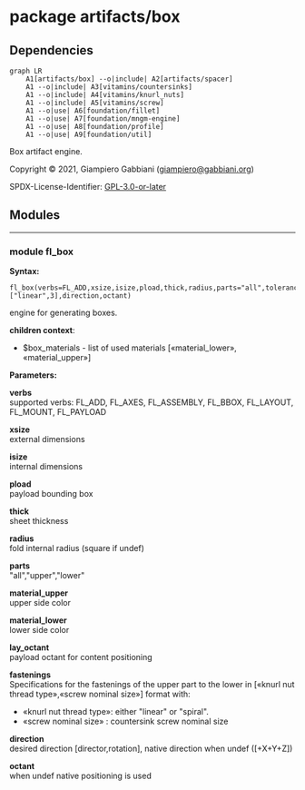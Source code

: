 # package artifacts/box

## Dependencies

```mermaid
graph LR
    A1[artifacts/box] --o|include| A2[artifacts/spacer]
    A1 --o|include| A3[vitamins/countersinks]
    A1 --o|include| A4[vitamins/knurl_nuts]
    A1 --o|include| A5[vitamins/screw]
    A1 --o|use| A6[foundation/fillet]
    A1 --o|use| A7[foundation/mngm-engine]
    A1 --o|use| A8[foundation/profile]
    A1 --o|use| A9[foundation/util]
```

Box artifact engine.

Copyright © 2021, Giampiero Gabbiani (giampiero@gabbiani.org)

SPDX-License-Identifier: [GPL-3.0-or-later](https://spdx.org/licenses/GPL-3.0-or-later.html)


## Modules

---

### module fl_box

__Syntax:__

    fl_box(verbs=FL_ADD,xsize,isize,pload,thick,radius,parts="all",tolerance=0.3,material_upper,material_lower,fillet=true,lay_octant,fastenings=["linear",3],direction,octant)

engine for generating boxes.

__children context__:

- $box_materials - list of used materials [«material_lower», «material_upper»]


__Parameters:__

__verbs__  
supported verbs: FL_ADD, FL_AXES, FL_ASSEMBLY, FL_BBOX, FL_LAYOUT, FL_MOUNT, FL_PAYLOAD

__xsize__  
external dimensions

__isize__  
internal dimensions

__pload__  
payload bounding box

__thick__  
sheet thickness

__radius__  
fold internal radius (square if undef)

__parts__  
"all","upper","lower"

__material_upper__  
upper side color

__material_lower__  
lower side color

__lay_octant__  
payload octant for content positioning


__fastenings__  
Specifications for the fastenings of the upper part to the lower in
[«knurl nut thread type»,«screw nominal size»] format with:

  - «knurl nut thread type»: either "linear" or "spiral".
  - «screw nominal size»   : countersink screw nominal size


__direction__  
desired direction [director,rotation], native direction when undef ([+X+Y+Z])

__octant__  
when undef native positioning is used


